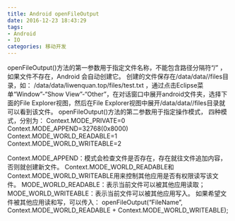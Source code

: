```yaml
---
title: Android openFileOutput
date: 2016-12-23 18:43:29
tags: 
- Android
- IO
categories: 移动开发
---
```


openFileOutput()方法的第一参数用于指定文件名称，不能包含路径分隔符“/” ，如果文件不存在，Android 会自动创建它。
创建的文件保存在/data/data/<package name>/files目录，如： /data/data/liwenquan.top/files/test.txt ，通过点击Eclipse菜单“Window”-“Show View”-“Other”，在对话窗口中展开android文件夹，选择下面的File Explorer视图，然后在File Explorer视图中展开/data/data/<package name>/files目录就可以看到该文件。
openFileOutput()方法的第二参数用于指定操作模式，
四种模式，分别为： 
Context.MODE_PRIVATE=0
Context.MODE_APPEND=32768(0x8000)
Context.MODE_WORLD_READABLE=1
Context.MODE_WORLD_WRITEABLE=2

Context.MODE_APPEND：模式会检查文件是否存在，存在就往文件追加内容，否则就创建新文件。
Context.MODE_WORLD_READABLE和Context.MODE_WORLD_WRITEABLE用来控制其他应用是否有权限读写该文件。
MODE_WORLD_READABLE：表示当前文件可以被其他应用读取；MODE_WORLD_WRITEABLE：表示当前文件可以被其他应用写入。
如果希望文件被其他应用读和写，可以传入：
openFileOutput(“FileName”, Context.MODE_WORLD_READABLE + Context.MODE_WORLD_WRITEABLE);